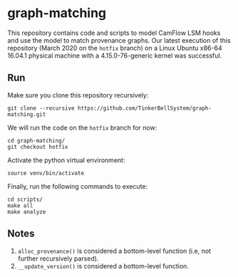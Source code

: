 # graph-matching
This repository contains code and scripts to model CamFlow LSM hooks and use the model to match provenance graphs.
Our latest execution of this repository (March 2020 on the `hotfix` branch) on a Linux Ubuntu x86-64 16.04.1 physical machine with a 4.15.0-76-generic kernel was successful.

## Run
Make sure you clone this repository recursively:
```
git clone --recursive https://github.com/TinkerBellSystem/graph-matching.git
```
We will run the code on the `hotfix` branch for now:
```
cd graph-matching/
git checkout hotfix
```
Activate the python virtual environment:
```
source venv/bin/activate
```
Finally, run the following commands to execute:
```
cd scripts/
make all
make analyze
```

## Notes
1. `alloc_provenance()` is considered a bottom-level function (i.e, not further recursively parsed).
2. `__update_version()` is considered a bottom-level function.
